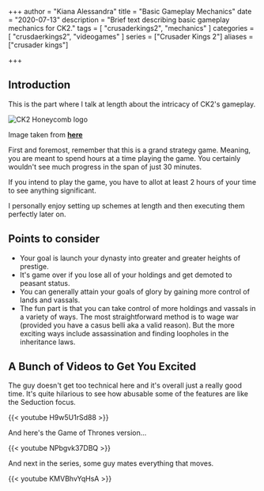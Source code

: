 +++
author = "Kiana Alessandra"
title = "Basic Gameplay Mechanics"
date = "2020-07-13"
description = "Brief text describing basic gameplay mechanics for CK2."
tags = [
    "crusaderkings2",
    "mechanics"
]
categories = [
    "crusdaerkings2",
    "videogames"
]
series = ["Crusader Kings 2"]
aliases = ["crusader kings"]

+++
## Introduction
This is the part where I talk at length about the intricacy of CK2's gameplay.

![CK2 Honeycomb logo](/ck2.png)

Image taken from **[here](https://www.reddit.com/r/CrusaderKings/comments/8nxl2o/honeycomb_icon_for_ck2/)**

First and foremost, remember that this is a grand strategy game. Meaning, you are meant to spend hours at a time playing the game. You certainly wouldn't see much progress in the span of just 30 minutes.

If you intend to play the game, you have to allot at least 2 hours of your time to see anything significant.

I personally enjoy setting up schemes at length and then executing them perfectly later on. 

## Points to consider

* Your goal is launch your dynasty into greater and greater heights of prestige.
* It's game over if you lose all of your holdings and get demoted to peasant status.
* You can generally attain your goals of glory by gaining more control of lands and vassals.
* The fun part is that you can take control of more holdings and vassals in a variety of ways. The most straightforward method is to wage war (provided you have a casus belli aka a valid reason). But the more exciting ways include assassination and finding loopholes in the inheritance laws.

## A Bunch of Videos to Get You Excited

The guy doesn't get too technical here and it's overall just a really good time. It's quite hilarious to see how abusable some of the features are like the Seduction focus.

{{< youtube H9w5U1rSd88 >}}

And here's the Game of Thrones version...

{{< youtube NPbgvk37DBQ >}}

And next in the series, some guy mates everything that moves.

{{< youtube KMVBhvYqHsA >}}